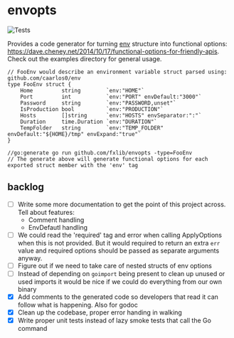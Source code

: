 # envopts

![Tests](https://github.com/fxlib/envopts/actions/workflows/tests.yml/badge.svg)

Provides a code generator for turning [env](github.com/caarlos0/env) structure into functional options: https://dave.cheney.net/2014/10/17/functional-options-for-friendly-apis. Check out the examples directory for general usage.

```
// FooEnv would describe an environment variable struct parsed using: github.com/caarlos0/env
type FooEnv struct {
	Home         string        `env:"HOME"`
	Port         int           `env:"PORT" envDefault:"3000"`
	Password     string        `env:"PASSWORD,unset"`
	IsProduction bool          `env:"PRODUCTION"`
	Hosts        []string      `env:"HOSTS" envSeparator:":"`
	Duration     time.Duration `env:"DURATION"`
	TempFolder   string        `env:"TEMP_FOLDER" envDefault:"${HOME}/tmp" envExpand:"true"`
}

//go:generate go run github.com/fxlib/envopts -type=FooEnv
// The generate above will generate functional options for each exported struct member with the 'env' tag
```

## backlog

- [ ] Write some more documentation to get the point of this project across. Tell about features:
  - Comment handling
  - EnvDefautl handling
- [ ] We could read the 'required' tag and error when calling ApplyOptions when this is not provided. But it
      would required to return an extra `err` value and required options should be passed as separate arguments
      anyway.
- [ ] Figure out if we need to take care of nested structs of env options
- [ ] Instead of depending on `goimport` being present to clean up unused or used imports it would be nice if
      we could do everything from our own binary
- [x] Add comments to the generated code so developers that read it can follow what is happening. Also for godoc
- [x] Clean up the codebase, proper error handing in walking
- [x] Write proper unit tests instead of lazy smoke tests that call the Go command
